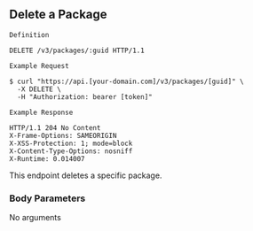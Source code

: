 ## Delete a Package

```
Definition
```

```http
DELETE /v3/packages/:guid HTTP/1.1
```

```
Example Request
```

```shell
$ curl "https://api.[your-domain.com]/v3/packages/[guid]" \
  -X DELETE \
  -H "Authorization: bearer [token]"
```

```
Example Response
```

```http
HTTP/1.1 204 No Content
X-Frame-Options: SAMEORIGIN
X-XSS-Protection: 1; mode=block
X-Content-Type-Options: nosniff
X-Runtime: 0.014007
```

This endpoint deletes a specific package.

### Body Parameters

<p class='no-body-parameters-outer'>
  <span class='no-body-parameters-required'>
    No arguments
  </span>
</p>
